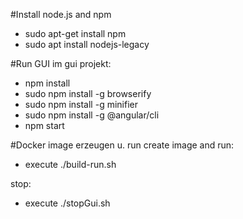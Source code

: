 #Install node.js and npm

- sudo apt-get install npm
- sudo apt install nodejs-legacy

#Run GUI
im gui projekt:
- npm install
- sudo npm install -g browserify
- sudo npm install -g minifier
- sudo npm install -g @angular/cli
- npm start

#Docker image erzeugen u. run
create image and run:
- execute ./build-run.sh

stop:
- execute ./stopGui.sh